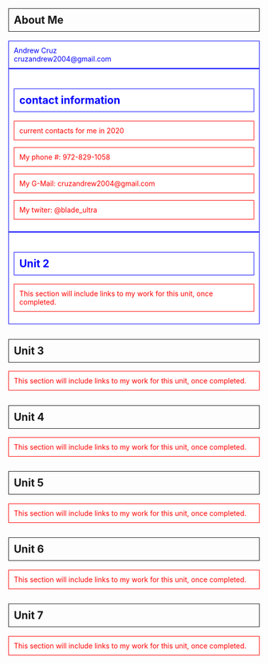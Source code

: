 <!DOCTYPE html>
<html>
  <head>
<title>Web Portfolio: Andrew Cruz</title>
 <meta charset="utf-8">
    <h2>About Me</h2>
<style>
  p {
    color: red;
    background-color: white;
  }
  p:hover {
    color: white;
    background-color: black;
  }
  div {
    color: blue;
    background-color: white;
  }
  div:hover {
    color: white;
    background-color: black;
  }
p{ 
  color: red
  font-size: 1.5cm
  font-weight: semi-bold
  text-align: left
  font-family: "serif";
  border: 1px solid;
  padding: 10px;
}
  h2{ 
  color: black
  font-size: 2cm
  font-weight:bold
  text-align: left
  font-family: "Times";
  border: 1px solid;
  padding: 10px;
}
  div{ 
  color: blue
  font-size: 1.2cm
  font-weight: bold
  text-align: left
  font-family: "Times New Roman";
   border: 1px solid;
  padding: 10px;
}
</style>
</head>
<body>
  
<div>
Andrew Cruz<br/>
cruzandrew2004@gmail.com
</div>
<div class="title">
  <h2>contact information</h2>
  <p class="informaion">current contacts for me in 2020</p>
  <p>My phone #: 972-829-1058</p>
  <p>My G-Mail: cruzandrew2004@gmail.com</p>
  <p>My twiter: @blade_ultra</p>
  </div>
<div>
<nav>
<h2>Unit 2</h2>
<p>This section will include links to my work for this unit, once completed.</p>
 
</div>
<h2>Unit 3</h2>
<p>This section will include links to my work for this unit, once completed.</p>
 
</div>
<h2>Unit 4</h2>
<p>This section will include links to my work for this unit, once completed.</p>
 
</div>
<h2>Unit 5</h2>
<p>This section will include links to my work for this unit, once completed.</p>
 
</div>
<h2>Unit 6</h2>
<p>This section will include links to my work for this unit, once completed.</p>
 
</div>
<h2>Unit 7</h2>
<p>This section will include links to my work for this unit, once completed.</p>
 
</div>

  </body>
</html>
